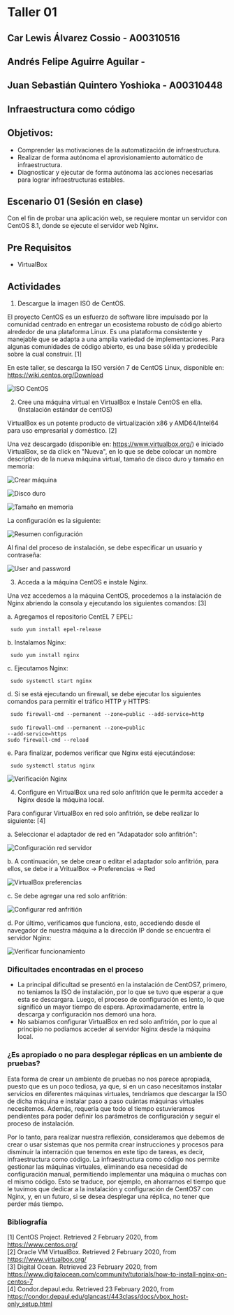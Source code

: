 # Taller 01

## Car Lewis Álvarez Cossio - A00310516
## Andrés Felipe Aguirre Aguilar - 
## Juan Sebastián Quintero Yoshioka - A00310448

## Infraestructura como código
## Objetivos:
- Comprender las motivaciones de la automatización de infraestructura.
- Realizar de forma autónoma el aprovisionamiento automático de infraestructura.
- Diagnosticar y ejecutar de forma autónoma las acciones necesarias para lograr infraestructuras estables.

## Escenario 01 (Sesión en clase)

Con el fin de probar una aplicación web, se requiere montar un servidor con CentOS 8.1, donde se ejecute el servidor web Nginx.

## Pre Requisitos

- VirtualBox

## Actividades

 1. Descargue la imagen ISO de CentOS.
 
 El proyecto CentOS es un esfuerzo de software libre impulsado por la comunidad centrado en entregar un ecosistema robusto de código abierto alrededor de una plataforma Linux. Es una plataforma consistente y manejable que se adapta a una amplia variedad de implementaciones. Para algunas comunidades de código abierto, es una base sólida y predecible sobre la cual construir. [1]
 
 En este taller, se descarga la ISO versión 7 de CentOS Linux, disponible en: https://wiki.centos.org/Download
 
 ![ISO CentOS](/taller01/imagenes/ISOCentOS.png)

 2. Cree una máquina virtual en VirtualBox e Instale CentOS en ella. (Instalación estándar de centOS)
 
 VirtualBox es un potente producto de virtualización x86 y AMD64/Intel64 para uso empresarial y doméstico. [2]
 
 Una vez descargado (disponible en: https://www.virtualbox.org/) e iniciado VirtualBox, se da click en "Nueva", en lo que se debe colocar un nombre descriptivo de la nueva máquina virtual, tamaño de disco duro y tamaño en memoria:
 
 ![Crear máquina](/taller01/imagenes/CrearMaquina.png)
 
 ![Disco duro](/taller01/imagenes/DiscoDuro.png)
 
 ![Tamaño en memoria](/taller01/imagenes/TamahnioMemoria.png)
 
 La configuración es la siguiente:
 
 ![Resumen configuración](/taller01/imagenes/ResumenConfiguracion.png)
 
 Al final del proceso de instalación, se debe especificar un usuario y contraseña:
 
 ![User and password](/taller01/imagenes/InstalacionCentOS7.png)
 
 3. Acceda a la máquina CentOS e instale Nginx.
 
 Una vez accedemos a la máquina CentOS, procedemos a la instalación de Nginx abriendo la consola y ejecutando los siguientes comandos: [3]
 
  a. Agregamos el repositorio CentEL 7 EPEL: 
  
  <code> sudo yum install epel-release </code>
  
  b. Instalamos Nginx:
  
  <code> sudo yum install nginx </code>
  
  c. Ejecutamos Nginx:
  
  <code> sudo systemctl start nginx </code>
  
  d. Si se está ejecutando un firewall, se debe ejecutar los siguientes comandos para permitir el tráfico HTTP y HTTPS:
  
  <code> sudo firewall-cmd --permanent --zone=public --add-service=http </code> <br>
  <code> sudo firewall-cmd --permanent --zone=public --add-service=https </code> <br>
  <code>sudo firewall-cmd --reload </code>
 
  e. Para finalizar, podemos verificar que Nginx está ejecutándose:
  
  <code> sudo systemctl status nginx </code>
  
  ![Verificación Nginx](/taller01/imagenes/VerificarNginx.png)
  
 4. Configure en VirtualBox una red solo anfitrión que le permita acceder a Nginx desde la máquina local.
 
 Para configurar VirtualBox en red solo anfitrión, se debe realizar lo siguiente: [4]
 
  a. Seleccionar el adaptador de red en "Adapatador solo anfitrión":
  
  ![Configuración red servidor](/taller01/imagenes/ConfiguracionRedervidor.png)
  
  b. A continuación, se debe crear o editar el adaptador solo anfitrión, para ellos, se debe ir a VritualBox -> Preferencias -> Red
  
  ![VirtualBox preferencias](/taller01/imagenes/VirtualBoxPreferencias.png)
  
  c. Se debe agregar una red solo anfitrión:
  
  ![Configurar red anfritión](/taller01/imagenes/ConfigurarRedAnfitrion.png)
  
  d. Por último, verificamos que funciona, esto, accediendo desde el navegador de nuestra máquina a la dirección IP donde se encuentra el servidor Nginx:
  
  ![Verificar funcionamiento](/taller01/imagenes/VerificarFuncionamiento.png)

### Dificultades encontradas en el proceso

- La principal dificultad se presentó en la instalación de CentOS7, primero, no teniamos la ISO de instalación, por lo que se tuvo que esperar a que esta se descargara. Luego, el proceso de configuración es lento, lo que significó un mayor tiempo de espera. Aproximadamente, entre la descarga y configuración nos demoró una hora.
- No sabiamos configurar VirtualBox en red solo anfitrión, por lo que al principio no podiamos acceder al servidor Nginx desde la máquina local. 

### ¿Es apropiado o no para desplegar réplicas en un ambiente de pruebas?

Esta forma de crear un ambiente de pruebas no nos parece apropiada, puesto que es un poco tediosa, ya que, si en un caso necesitamos instalar servicios en diferentes máquinas virtuales, tendríamos que descargar la ISO de dicha máquina e instalar paso a paso cuántas máquinas virtuales necesitemos. Además, requería que todo el tiempo estuvieramos pendientes para poder definir los parámetros de configuración y seguir el proceso de instalación.

Por lo tanto, para realizar nuestra reflexión, consideramos que debemos de crear o usar sistemas que nos permita crear instrucciones y procesos para disminuir la interración que tenemos en este tipo de tareas, es decir, infraestructura como código. La infraestructura como código nos permite gestionar las máquinas virtuales, eliminando esa necesidad de configuración manual, permitiendo implementar una máquina o muchas con el mismo código. Esto se traduce, por ejemplo, en ahorrarnos el tiempo que le tuvimos que dedicar a la instalación y configuración de CentOS7 con Nginx, y, en un futuro, si se desea desplegar una réplica, no tener que perder más tiempo.

### Bibliografía

[1] CentOS Project. Retrieved 2 February 2020, from https://www.centos.org/ <br>
[2] Oracle VM VirtualBox. Retrieved 2 February 2020, from https://www.virtualbox.org/ <br>
[3] Digital Ocean. Retrieved 23 February 2020, from https://www.digitalocean.com/community/tutorials/how-to-install-nginx-on-centos-7 <br>
[4] Condor.depaul.edu. Retrieved 23 February 2020, from https://condor.depaul.edu/glancast/443class/docs/vbox_host-only_setup.html <br>
